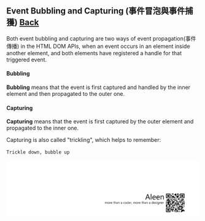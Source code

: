 ## Event Bubbling and Capturing (事件冒泡與事件捕獲) [Back](./../JavaScript.md)

Both event bubbling and capturing are two ways of event propagation(事件傳播) in the HTML DOM APIs, when an event occurs in an element inside another element, and both elements have registered a handle for that triggered event.

#### Bubbling

**Bubbling** means that the event is first captured and handled by the inner element and then propagated to the outer one.

#### Capturing

**Capturing** means that the event is first captured by the outer element and propagated to the inner one.

Capturing is also called "trickling", which helps to remember:

`Trickle down, bubble up`

<a href="http://aleen42.github.io/" target="_blank" ><img src="./../../../pic/tail.gif"></a>
